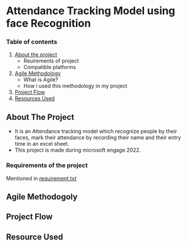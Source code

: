 # Attendance Tracking Model using face Recognition
### Table of contents <BR>
1. [About the project](https://github.com/ADHYA-MITTAL/face-recognition/new/main?readme=1#about-the-project)<br>
    - Reuirements of project<br>
    - Compatible platforms<br>  
2. [Agile Methodology](https://github.com/ADHYA-MITTAL/face-recognition/new/main?readme=1#agile-methodogoly)<br>
    - What is Agile?
    - How i used this methodology in my project<br>
3. [Project Flow](https://github.com/ADHYA-MITTAL/face-recognition/new/main?readme=1#project-flow) <br>
4. [Resources Used](https://github.com/ADHYA-MITTAL/face-recognition/new/main?readme=1#resource-used)
  
## About The Project
- It is an Attendance tracking model which recognize people by their faces, mark their attendance by recording their name and their entry time in an excel sheet.
- This project is made during microsoft engage 2022.<br>
### Requirements of the project
Mentioned in [requirement.txt](https://github.com/ADHYA-MITTAL/face-recognition/blob/main/requirement.txt)   
  
  
## Agile Methodogoly
  
## Project Flow
  
## Resource Used
  
